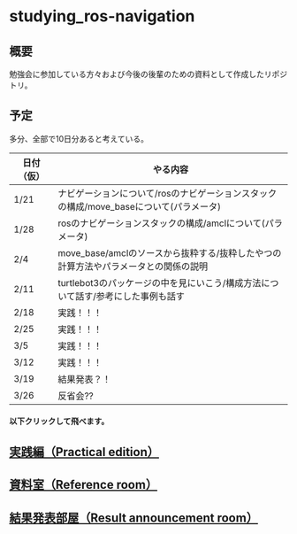 # studying_ros-navigation
## 概要
勉強会に参加している方々および今後の後輩のための資料として作成したリポジトリ。
## 予定
多分、全部で10日分あると考えている。

| 日付（仮） | やる内容                                                                               | 
| ---------- | -------------------------------------------------------------------------------------- | 
| 1/21       | ナビゲーションについて/rosのナビゲーションスタックの構成/move_baseについて(パラメータ) | 
| 1/28       | rosのナビゲーションスタックの構成/amclについて(パラメータ)                             | 
| 2/4        | move_base/amclのソースから抜粋する/抜粋したやつの計算方法やパラメータとの関係の説明    | 
| 2/11       | turtlebot3のパッケージの中を見にいこう/構成方法について話す/参考にした事例も話す       | 
| 2/18       | 実践！！！                                                                             | 
| 2/25       | 実践！！！                                                                             | 
| 3/5        | 実践！！！                                                                             | 
| 3/12       | 実践！！！                                                                             | 
| 3/19       | 結果発表？！                                                                           | 
| 3/26       | 反省会??                                                                               | 

#### 以下クリックして飛べます。

## [実践編（Practical edition）](https://github.com/uhobeike/studying_ros-navigation/tree/Practical_edition)
## [資料室（Reference room）](https://github.com/uhobeike/studying_ros-navigation/tree/Reference_room)
## [結果発表部屋（Result announcement room）](https://github.com/uhobeike/studying_ros-navigation/tree/Result_announcement_room)